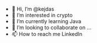 - 👋 Hi, I’m @kejdas
- 👀 I’m interested in crypto
- 🌱 I’m currently learning Java
- 💞️ I’m looking to collaborate on ...
- 📫 How to reach me LinkedIn 

<!---
kejdas/kejdas is a ✨ special ✨ repository because its `README.md` (this file) appears on your GitHub profile.
You can click the Preview link to take a look at your changes.
--->
